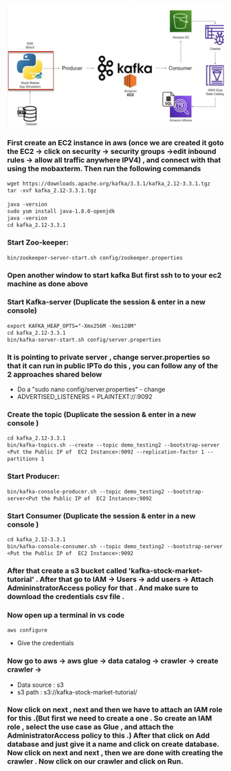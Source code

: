 ![Sample Image](image.jpg)

### First create an EC2 instance in aws (once we are created it goto the EC2 -> click on security -> security groups ->edit inbound rules -> allow all traffic anywhere IPV4) , and connect with that using the mobaxterm. Then run the following commands

```
wget https://downloads.apache.org/kafka/3.3.1/kafka_2.12-3.3.1.tgz
tar -xvf kafka_2.12-3.3.1.tgz

java -version
sudo yum install java-1.8.0-openjdk
java -version
cd kafka_2.12-3.3.1

```

### Start Zoo-keeper:

```
bin/zookeeper-server-start.sh config/zookeeper.properties
```

### Open another window to start kafka But first ssh to to your ec2 machine as done above

### Start Kafka-server (Duplicate the session & enter in a new console)

```
export KAFKA_HEAP_OPTS="-Xmx256M -Xms128M"
cd kafka_2.12-3.3.1
bin/kafka-server-start.sh config/server.properties
```

### It is pointing to private server , change server.properties so that it can run in public IPTo do this , you can follow any of the 2 approaches shared below

- Do a "sudo nano config/server.properties" - change
- ADVERTISED_LISTENERS = PLAINTEXT://<public ip of Ec2>:9092

### Create the topic (Duplicate the session & enter in a new console )

```
cd kafka_2.12-3.3.1
bin/kafka-topics.sh --create --topic demo_testing2 --bootstrap-server <Put the Public IP of  EC2 Instance>:9092 --replication-factor 1 --partitions 1
```

### Start Producer:

```
bin/kafka-console-producer.sh --topic demo_testing2 --bootstrap-server<Put the Public IP of  EC2 Instance>:9092
```

### Start Consumer (Duplicate the session & enter in a new console )

```
cd kafka_2.12-3.3.1
bin/kafka-console-consumer.sh --topic demo_testing2 --bootstrap-server <Put the Public IP of  EC2 Instance>:9092

```

### After that create a s3 bucket called 'kafka-stock-market-tutorial' . After that go to IAM -> Users -> add users -> Attach AdmininstratorAccess policy for that . And make sure to download the credentials csv file .

### Now open up a terminal in vs code

```
aws configure
```

- Give the credentials

### Now go to aws -> aws glue -> data catalog -> crawler -> create crawler ->

- Data source : s3
- s3 path : s3://kafka-stock-market-tutorial/

### Now click on next , next and then we have to attach an IAM role for this .(But first we need to create a one . So create an IAM role , select the use case as Glue , and attach the AdministratorAccess policy to this .) After that click on Add database and just give it a name and click on create database. Now click on next and next , then we are done with creating the crawler . Now click on our crawler and click on Run.
